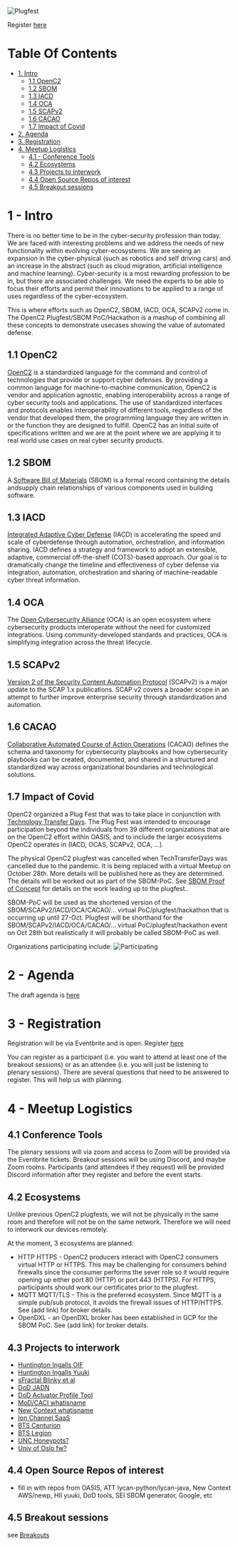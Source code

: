 ![Plugfest](./Plugfest.png)

Register [here](https://www.eventbrite.com/e/sbom-poc-openc2-plugfest-hackathon-tickets-124335150783)

# Table Of Contents
- [1. Intro](#1---intro)
   * [1.1 OpenC2](#11-openc2)
   * [1.2 SBOM](#12-sbom)
   * [1.3 IACD](#13-iacd)
   * [1.4 OCA](#14-oca)
   * [1.5 SCAPv2](#15-scapv2)
   * [1.6 CACAO](#16-cacao)
   * [1.7 Impact of Covid](#17-impact-of-covid)
- [2. Agenda](#2---agenda)
- [3. Registration](#3---registration)
- [4. Meetup Logistics](#4---meetup-logistics)
   * [4.1 - Conference Tools](#41-conference-tools)
   * [4.2 Ecosystems ](#42-ecosystems)
   * [4.3 Projects to interwork ](#43-projects-to-interwork)
   * [4.4 Open Source Repos of interest](#44-open-source-repos-of-interest)
   * [4.5 Breakout sessions ](#45-breakout-sessions)

# 1 - Intro

There is no better time
to be in the cyber-security profession than today.
We are faced with interesting problems
and we address the needs of new functionality
within evolving cyber-ecosystems.
We are seeing an expansion in the
cyber-physical (such as robotics and self driving cars)
and an increase in the abstract (such as cloud migration,
artificial intelligence and machine learning).
Cyber-security is a most rewarding profession to be in,
but there are associated challenges.
We need the experts to be able
to focus their efforts and permit their innovations
to be applied to a range of uses regardless of the cyber-ecosystem.

This is where efforts such as
OpenC2, SBOM, IACD, OCA, SCAPv2 come in.
The OpenC2 Plugfest/SBOM PoC/Hackathon
is a mashup of combining all these concepts
to demonstrate usecases showing the value of automated defense.

## 1.1 OpenC2
[OpenC2](https://openc2.org/) is a standardized language
for the command and control of technologies
that provide or support cyber defenses.
By providing a common language for
machine-to-machine communication,
OpenC2 is vendor and application agnostic,
enabling interoperability across a range of cyber security tools
and applications.
The use of standardized interfaces and protocols enables
interoperability of different tools,
regardless of the vendor that developed them,
the programming language they are written in
or the function they are designed to fulfill.
OpenC2 has an initial suite of specifications written
and we are at the point where we are applying it to
real world use cases on real cyber security products.

## 1.2 SBOM
A [Software Bill of Materials](https://www.ntia.doc.gov/SBOM) (SBOM) is a formal record containing the details andsupply chain relationships of various components used in building software.

## 1.3 IACD
[Integrated Adaptive Cyber Defense](https://www.iacdautomate.org/) (IACD) is accelerating the speed and scale of cyberdefense through automation, orchestration, and information sharing. IACD defines a strategy and framework to adopt an extensible, adaptive, commercial off-the-shelf (COTS)-based approach. Our goal is to dramatically change the timeline and effectiveness of cyber defense via integration, automation, orchestration and sharing of machine-readable cyber threat information.

## 1.4 OCA
The [Open Cybersecurity Alliance](https://opencybersecurityalliance.org/)
(OCA) is an open ecosystem
where cybersecurity products interoperate
without the need for customized integrations.
Using community-developed standards and practices,
OCA is simplifying integration across the threat lifecycle.

## 1.5 SCAPv2
[Version 2 of the Security Content Automation Protocol](https://csrc.nist.gov/projects/security-content-automation-protocol-v2)
(SCAPv2) is a major update to the SCAP 1.x publications.
SCAP v2 covers a broader scope in an attempt
to further improve enterprise security through
standardization and automation.

## 1.6 CACAO
[Collaborative Automated Course of Action Operations](https://www.oasis-open.org/committees/tc_home.php?wg_abbrev=cacao)
(CACAO) defines the schema and taxonomy for cybersecurity
playbooks and how cybersecurity playbooks can be created,
documented, and shared in a structured and standardized way
across organizational boundaries and technological solutions.

## 1.7 Impact of Covid
OpenC2 organized a Plug Fest that was to take place
in conjunction with
[Technology Transfer Days](https://techtransferdays.org/).
The Plug Fest was intended to encourage participation
beyond the individuals from 39 different organizations
that are on the OpenC2 effort within OASIS,
and to include the larger ecosystems
OpenC2 operates in (IACD, OCAS, SCAPv2, OCA, …).

The physical OpenC2 plugfest was cancelled
when TechTransferDays
was cancelled due to the pandemic.
It is being replaced with a virtual Meetup on October 28th.
More details will be published here as they are determined.
The details will be worked out as part of the SBOM-PoC.
See [SBOM Proof of Concept](../SBOM-PoC/)
for details on the work leading up to the plugfest..

SBOM-PoC will be used as the shortened version of the
SBOM/SCAPv2/IACD/OCA/CACAO/...
virtual PoC/plugfest/hackathon
that is occurring up until 27-Oct.
Plugfest will be shorthand for the
SBOM/SCAPv2/IACD/OCA/CACAO/...
virtual PoC/plugfest/hackathon
event on Oct 28th
but realistically it will probably be called SBOM-PoC as well.

Organizations participating include:
![Participating](./participating.png)

# 2 - Agenda
The draft agenda is [here](./poc_agenda.md)

# 3 - Registration
Registration will be via Eventbrite and is open. Register [here](https://www.eventbrite.com/e/sbom-poc-openc2-plugfest-hackathon-tickets-124335150783)

You can register as a participant
(i.e. you want to attend at least one of the breakout sessions)
or as an attendee
(i.e. you will just be listening to plenary sessions).
There are several questions that need to be answered to register.
This will help us with planning.

# 4 - Meetup Logistics
## 4.1 Conference Tools
The plenary sessions will via zoom and
access to Zoom will be provided via the Eventbrite tickets.
Breakout sessions
will be using Discord,
and maybe Zoom rooms.
Participants (and attendees if they request) will be provided
Discord information after they register and before the event starts.

## 4.2 Ecosystems
Unlike previous OpenC2 plugfests,
we will not be physically in the same room
and therefore will not be on the same network.
Therefore we will need to interwork our devices remotely.

At the moment, 3 ecosystems are planned:
- HTTP HTTPS - OpenC2 producers interact with OpenC2 consumers virtual HTTP or HTTPS.
This may be challenging for consumers behind firewalls
since the consumer performs the sever role
so it would require opening up either port 80 (HTTP) or port 443 (HTTPS).
For HTTPS, participants should work our certificates
prior to the plugfest.
- MQTT MQTT/TLS - This is the preferred ecosystem.
Since MQTT is a simple pub/sub protocol,
it avoids the firewall issues of HTTP/HTTPS.
See (add link) for broker details.
- OpenDXL - an OpenDXL broker has been established in GCP for the SBOM PoC.
See (add link) for broker details.

## 4.3 Projects to interwork
- [Huntington Ingalls OIF](needtoaddlink)
- [Huntington Ingalls Yuuki](needtoaddlink)
- [sFractal Blinky et al](needtoaddlink)
- [DoD JADN](needtoaddlink)
- [DoD Actuator Profile Tool](needtoaddlink)
- [MoD/CACI  whatisname](needtoaddlink)
- [New Context whatisname](needtoaddlink)
- [Ion Channel SaaS](needtoaddlink)
- [BTS Centurion](needtoaddlink)
- [BTS Legion](needtoaddlink)
- [UNC Honeypots?](needtoaddlink)
- [Univ of Oslo fw?](needtoaddlink)

## 4.4 Open Source Repos of interest
- fill in with repos from OASIS, ATT lycan-python/lycan-java, New Context AWS/newp, HII yuuki, DoD tools, SEI SBOM generator, Google, etc

## 4.5 Breakout sessions
see [Breakouts](./breakouts.md)
